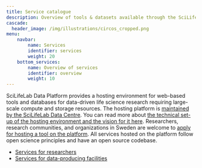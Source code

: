```yaml
---
title: Service catalogue
description: Overview of tools & datasets available through the SciLifeLab Data Platform.
cascade:
  header_image: /img/illustrations/circos_cropped.png
menu:
    navbar:
        name: Services
        identifier: services
        weight: 20
    bottom_services:
        name: Overview of services
        identifier: overview
        weight: 10
---
```


SciLifeLab Data Platform provides a hosting environment for web-based tools and databases for data-driven life science research requiring large-scale compute and storage resources. The hosting platform is [maintained by the SciLifeLab Data Centre](/about/). You can read more about [the technical set-up of the hosting environment and the vision for it here](./hosting/). Researchers, research communities, and organizations in Sweden are welcome to [apply for hosting a tool on the platform](./hosting/#application). All services hosted on the platform follow open science principles and have an open source codebase.

<ul>
  <li><a href="#for-researchers">Services for researchers <i class="bi bi-arrow-down-square-fill"></i></a></li>
  <li><a href="#for-facilities">Services for data-producing facilities <i class="bi bi-arrow-down-square-fill"></i></a></li>
</ul>
